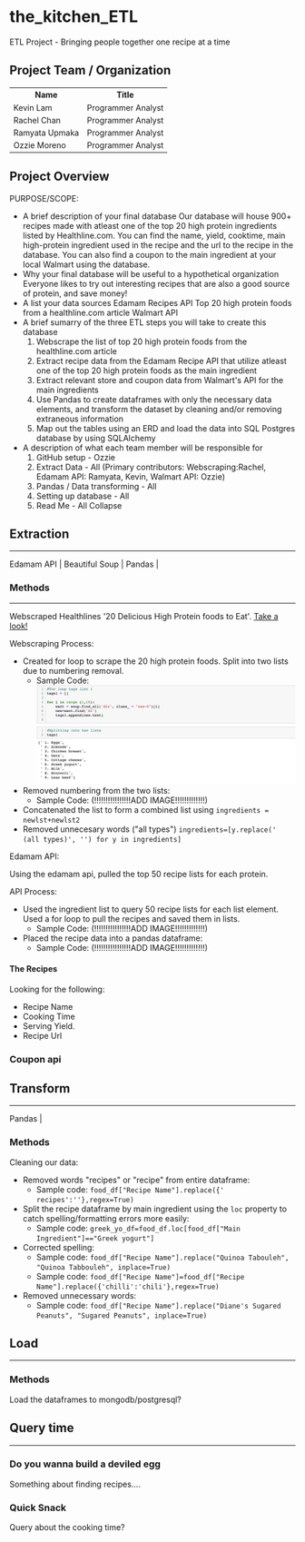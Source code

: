 # the_kitchen_ETL

ETL Project - Bringing people together one recipe at a time

## Project Team / Organization
<table>
  <th>Name</th>
  <th>Title</th>
  <tr>
   <td>Kevin Lam</td>
    <td>Programmer Analyst</td>
  </tr>
   <tr>
    <td>Rachel Chan</td>
    <td>Programmer Analyst</td>
  </tr>
  <tr>
    <td>Ramyata Upmaka</td>
    <td>Programmer Analyst</td>
  </tr>
  <tr>
  </tr>
    <td>Ozzie Moreno</td>
    <td>Programmer Analyst</td>
</table>

## Project Overview

PURPOSE/SCOPE: <br/>

* A brief description of your final database
    Our database will house 900+ recipes made with atleast one of the top 20 high protein ingredients listed by Healthline.com. You can find the name, yield, cooktime, main high-protein ingredient used in the recipe and the url to the recipe in the database. You can also find a coupon to the main ingredient at your local Walmart using the database.
* Why your final database will be useful to a hypothetical organization
    Everyone likes to try out interesting recipes that are also a good source of protein, and save money!
* A list your data sources
    Edamam Recipes API
    Top 20 high protein foods from a healthline.com article
    Walmart API
* A brief sumarry of the three ETL steps you will take to create this database
    1. Webscrape the list of top 20 high protein foods from the healthline.com article
    2. Extract recipe data from the Edamam Recipe API that utilize atleast one of the top 20 high protein foods as the main ingredient
    3. Extract relevant store and coupon data from Walmart's API for the main ingredients
    4. Use Pandas to create dataframes with only the necessary data elements, and transform the dataset by cleaning and/or removing extraneous information
    3. Map out the tables using an ERD and load the data into SQL Postgres database by using SQLAlchemy
* A description of what each team member will be responsible for
    1. GitHub setup - Ozzie
    2. Extract Data - All (Primary contributors: Webscraping:Rachel, Edamam API: Ramyata, Kevin, Walmart API: Ozzie)
    4. Pandas / Data transforming - All
    5. Setting up database - All
    6. Read Me - All
Collapse

<!-- Wanted to get a format down. We can change it as we see fit. - Kevin -->

## Extraction

---

Edamam API | Beautiful Soup | Pandas | <!-- (Insert other tools....) -->

### **Methods**

---

Webscraped Healthlines '20 Delicious High Protein foods to Eat'. [Take a look!](https://www.healthline.com/nutrition/20-delicious-high-protein-foods#TOC_TITLE_HDR_2)

Webscraping Process:
* Created for loop to scrape the 20 high protein foods. Split into two lists due to numbering removal.
  * Sample Code:
![Healthline Scraping](Images/Scraping_code.png)
* Removed numbering from the two lists:
  * Sample Code: (!!!!!!!!!!!!!!!!ADD IMAGE!!!!!!!!!!!!!)
* Concatenated the list to form a combined list using `ingredients = newlst+newlst2`
* Removed unnecesary words ("all types") `ingredients=[y.replace(' (all types)', '') for y in ingredients]`

Edamam API:

Using the edamam api, pulled the top 50 recipe lists for each protein.

API Process:

* Used the ingredient list to query 50 recipe lists for each list element. Used a for loop to pull the recipes and saved them in lists.
  * Sample Code: (!!!!!!!!!!!!!!!!ADD IMAGE!!!!!!!!!!!!!)
* Placed the recipe data into a pandas dataframe:
  * Sample Code:  (!!!!!!!!!!!!!!!!ADD IMAGE!!!!!!!!!!!!!)

#### **The Recipes**

Looking for the following:

* Recipe Name
* Cooking Time
* Serving Yield.
* Recipe Url
<!-- Any other things we may want -->


### **Coupon api**

## Transform

---

Pandas | <!-- (Other tools if needed) -->

### **Methods**

Cleaning our data:

* Removed words "recipes" or "recipe" from entire dataframe:
  * Sample code: `food_df["Recipe Name"].replace({' recipes':''},regex=True)`
* Split the recipe dataframe by main ingredient using the `loc` property to catch spelling/formatting errors more easily:
  * Sample code: `greek_yo_df=food_df.loc[food_df["Main Ingredient"]=="Greek yogurt"]`
* Corrected spelling:
  * Sample code: `food_df["Recipe Name"].replace("Quinoa Tabouleh", "Quinoa Tabbouleh", inplace=True)`
  * Sample code: `food_df["Recipe Name"]=food_df["Recipe Name"].replace({'chilli':'chili'},regex=True)`
* Removed unnecessary words:
  * Sample code: `food_df["Recipe Name"].replace("Diane's Sugared Peanuts", "Sugared Peanuts", inplace=True)`


## Load

---

### **Methods**

Load the dataframes to mongodb/postgresql?

## Query time

---

<!-- Honestly some things that I quickly thought of. We can do other things. - Kevin -->

### **Do you wanna build a deviled egg**

Something about finding recipes....

### **Quick Snack**

Query about the cooking time?
